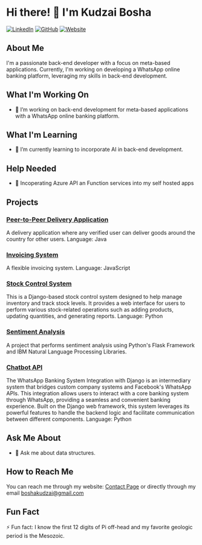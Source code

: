 # Hi there! 👋 I'm Kudzai Bosha

[![LinkedIn](https://img.shields.io/badge/-LinkedIn-blue?style=flat-square&logo=linkedin&logoColor=white)](https://www.linkedin.com/in/kudzai-arnold-bosha-97084417a/)
[![GitHub](https://img.shields.io/badge/-GitHub-black?style=flat-square&logo=github&logoColor=white)](https://github.com/KudziBosh)
[![Website](https://img.shields.io/badge/-Website-green?style=flat-square&logo=website&logoColor=white)](https://kudzaibosha.com)

## About Me
I'm a passionate back-end developer with a focus on meta-based applications. Currently, I'm working on developing a WhatsApp online banking platform, leveraging my skills in back-end development.

## What I'm Working On
- 🔭 I’m working on back-end development for meta-based applications with a WhatsApp online banking platform.

## What I'm Learning
- 🌱 I’m currently learning to incorporate AI in back-end development.

## Help Needed
- 🤔 Incoperating Azure API an Function services into my self hosted apps

## Projects

### [Peer-to-Peer Delivery Application](https://github.com/KudziBosh/Peer-to-Peer-Delivery-Application)
A delivery application where any verified user can deliver goods around the country for other users.
Language: Java

### [Invoicing System](https://github.com/KudziBosh/Invoicing-System)
A flexible invoicing system.
Language: JavaScript

### [Stock Control System](https://github.com/KudziBosh/Collate_Stock)
This is a Django-based stock control system designed to help manage inventory and track stock levels. It provides a web interface for users to perform various stock-related operations such as adding products, updating quantities, and generating reports.
Language: Python

### [Sentiment Analysis](https://github.com/KudziBosh/Sentiment-Analysis)
A project that performs sentiment analysis using Python's Flask Framework and IBM Natural Language Processing Libraries.

### [Chatbot API](https://github.com/KudziBosh/ChatbotAPI)
The WhatsApp Banking System Integration with Django is an intermediary system that bridges custom company systems and Facebook's WhatsApp APIs. This integration allows users to interact with a core banking system through WhatsApp, providing a seamless and convenient banking experience. Built on the Django web framework, this system leverages its powerful features to handle the backend logic and facilitate communication between different components.
Language: Python

## Ask Me About
- 💬 Ask me about data structures.

## How to Reach Me
You can reach me through my website: [Contact Page](https://kudzaibosha.com/contact/) or directly through my email boshakudzai@gmail.com

## Fun Fact
⚡ Fun fact: I know the first 12 digits of Pi off-head and my favorite geologic period is the Mesozoic. 


